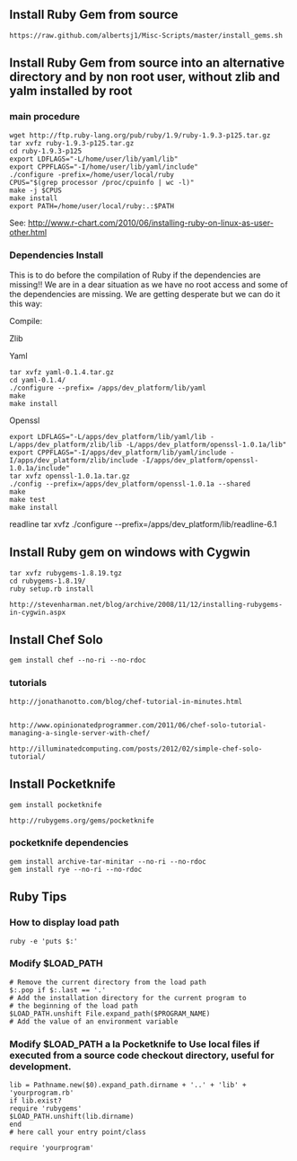 


## Install Ruby Gem from source

    https://raw.github.com/albertsj1/Misc-Scripts/master/install_gems.sh

## Install Ruby Gem from source into an alternative directory and by non root user, without zlib and yalm installed by root

### main procedure

    wget http://ftp.ruby-lang.org/pub/ruby/1.9/ruby-1.9.3-p125.tar.gz
    tar xvfz ruby-1.9.3-p125.tar.gz
    cd ruby-1.9.3-p125
    export LDFLAGS="-L/home/user/lib/yaml/lib"
    export CPPFLAGS="-I/home/user/lib/yaml/include"
    ./configure -prefix=/home/user/local/ruby  
    CPUS="$(grep processor /proc/cpuinfo | wc -l)"
    make -j $CPUS
    make install
    export PATH=/home/user/local/ruby:.:$PATH



See:
    http://www.r-chart.com/2010/06/installing-ruby-on-linux-as-user-other.html

### Dependencies Install

This is to do before the compilation of Ruby if the dependencies are missing!!
We are in a dear situation as we have no root access and some of the dependencies are missing. We are getting desperate but we can do it this way:

Compile:

Zlib



Yaml

    tar xvfz yaml-0.1.4.tar.gz
    cd yaml-0.1.4/
    ./configure --prefix= /apps/dev_platform/lib/yaml
    make
    make install

Openssl

    export LDFLAGS="-L/apps/dev_platform/lib/yaml/lib -L/apps/dev_platform/zlib/lib -L/apps/dev_platform/openssl-1.0.1a/lib"
    export CPPFLAGS="-I/apps/dev_platform/lib/yaml/include -I/apps/dev_platform/zlib/include -I/apps/dev_platform/openssl-1.0.1a/include"
    tar xvfz openssl-1.0.1a.tar.gz
    ./config --prefix=/apps/dev_platform/openssl-1.0.1a --shared
    make
    make test
    make install

readline
    tar xvfz 
    ./configure --prefix=/apps/dev_platform/lib/readline-6.1


## Install Ruby gem on windows with Cygwin 

    tar xvfz rubygems-1.8.19.tgz 
    cd rubygems-1.8.19/ 
    ruby setup.rb install 

    http://stevenharman.net/blog/archive/2008/11/12/installing-rubygems-in-cygwin.aspx 

## Install Chef Solo


    gem install chef --no-ri --no-rdoc 

### tutorials


    http://jonathanotto.com/blog/chef-tutorial-in-minutes.html 


    http://www.opinionatedprogrammer.com/2011/06/chef-solo-tutorial-managing-a-single-server-with-chef/ 

    http://illuminatedcomputing.com/posts/2012/02/simple-chef-solo-tutorial/ 



## Install Pocketknife


    gem install pocketknife 

    http://rubygems.org/gems/pocketknife 

### pocketknife dependencies

    gem install archive-tar-minitar --no-ri --no-rdoc
    gem install rye --no-ri --no-rdoc

## Ruby Tips

### How to display load path

    ruby -e 'puts $:'
    
### Modify $LOAD_PATH

    # Remove the current directory from the load path
    $:.pop if $:.last == '.'
    # Add the installation directory for the current program to
    # the beginning of the load path
    $LOAD_PATH.unshift File.expand_path($PROGRAM_NAME)
    # Add the value of an environment variable

### Modify $LOAD_PATH a la Pocketknife to Use local files if executed from a source code checkout directory, useful for development. 

    lib = Pathname.new($0).expand_path.dirname + '..' + 'lib' + 'yourprogram.rb'
    if lib.exist?
    require 'rubygems'
    $LOAD_PATH.unshift(lib.dirname)
    end
    # here call your entry point/class

    require 'yourprogram'
